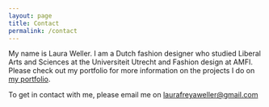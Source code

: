 ```yaml
---
layout: page
title: Contact
permalink: /contact
---
```

My name is Laura Weller. I am a Dutch fashion designer who studied Liberal Arts and Sciences at the Universiteit Utrecht and Fashion design at AMFI. Please check out my portfolio for more information on the projects I do on [my portfolio](https://laurafreyaweller.myportfolio.com/).

To get in contact with me, please email me on laurafreyaweller@gmail.com
